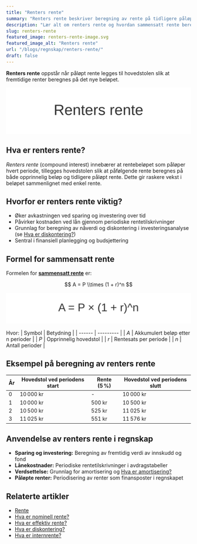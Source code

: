 ```yaml
---
title: "Renters rente"
summary: "Renters rente beskriver beregning av rente på tidligere påløpt rente, med praktiske eksempler og formler for sammensatt rente i regnskap."
description: "Lær alt om renters rente og hvordan sammensatt rente beregnes og brukes i norsk regnskap, inkludert formler og eksempler."
slug: renters-rente
featured_image: renters-rente-image.svg
featured_image_alt: "Renters rente"
url: "/blogs/regnskap/renters-rente/"
draft: false
---
```


**Renters rente** oppstår når påløpt rente legges til hovedstolen slik at fremtidige renter beregnes på det nye beløpet.

![Renters rente](renters-rente-image.svg)

## Hva er renters rente?

*Renters rente* (compound interest) innebærer at rentebeløpet som påløper hvert periode, tillegges hovedstolen slik at påfølgende rente beregnes på både opprinnelig beløp og tidligere påløpt rente. Dette gir raskere vekst i beløpet sammenlignet med enkel rente.

## Hvorfor er renters rente viktig?

* Øker avkastningen ved sparing og investering over tid  
* Påvirker kostnaden ved lån gjennom periodiske rentetilskrivninger  
* Grunnlag for beregning av nåverdi og diskontering i investeringsanalyse (se [Hva er diskontering?](/blogs/regnskap/hva-er-diskontering "Hva er Diskontering? Komplett Guide til Nåverdi og Diskonterte Kontantstrømmer"))  
* Sentral i finansiell planlegging og budsjettering

## Formel for sammensatt rente

Formelen for [**sammensatt rente**](/blogs/regnskap/renters-rente "Renters rente – Rente på rente i regnskap") er:

$$
A = P \\times (1 + r)^n
$$

![Formel for sammensatt rente](sammensatt-rente-formel.svg)

Hvor:
| Symbol | Betydning |
| ------ | --------- |
| *A*    | Akkumulert beløp etter n perioder |
| *P*    | Opprinnelig hovedstol |
| *r*    | Rentesats per periode |
| *n*    | Antall perioder |

## Eksempel på beregning av renters rente

| År | Hovedstol ved periodens start | Rente (5 %) | Hovedstol ved periodens slutt |
| -- | ------------------------------ | ----------- | ----------------------------- |
| 0  | 10 000 kr                      | -           | 10 000 kr                     |
| 1  | 10 000 kr                      | 500 kr      | 10 500 kr                     |
| 2  | 10 500 kr                      | 525 kr      | 11 025 kr                     |
| 3  | 11 025 kr                      | 551 kr      | 11 576 kr                     |

## Anvendelse av renters rente i regnskap

* **Sparing og investering:** Beregning av fremtidig verdi av innskudd og fond  
* **Lånekostnader:** Periodiske rentetilskrivninger i avdragstabeller  
* **Verdsettelse:** Grunnlag for amortisering og [Hva er amortisering?](/blogs/regnskap/hva-er-amortisering "Amortisering – Avskrivninger og Avdrag")  
* **Påløpte renter:** Periodisering av renter som finansposter i regnskapet

## Relaterte artikler

* [Rente](/blogs/regnskap/rente "Rente – En komplett guide til renter i regnskap")  
* [Hva er nominell rente?](/blogs/regnskap/hva-er-nominell-rente "Hva er Nominell rente? Definisjon og Beregning")  
* [Hva er effektiv rente?](/blogs/regnskap/hva-er-effektiv-rente "Hva er Effektiv rente? Beregning og Eksempler")  
* [Hva er diskontering?](/blogs/regnskap/hva-er-diskontering "Hva er Diskontering? Komplett Guide til Nåverdi og Diskonterte Kontantstrømmer")  
* [Hva er internrente?](/blogs/regnskap/internrente "Internrente – Beregning av Avkastning")

